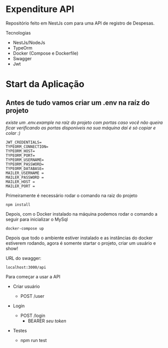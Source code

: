 # Expenditure API

Repositório feito em NestJs com para uma API de registro de Despesas.

Tecnologias

- NestJs/NodeJs
- TypeOrm 
- Docker (Compose e Dockerfile)
- Swagger
- Jwt

# Start da Aplicação

## Antes de tudo vamos criar um .env na raíz do projeto

_existe um .env.example na raíz do projeto com portas caso você não queira ficar verificando as portas disponíveis na sua máquina daí é só copiar e colar :)_

```
JWT_CREDENTIALS=
TYPEORM_CONNECTION=
TYPEORM_HOST=
TYPEORM_PORT=
TYPEORM_USERNAME=
TYPEORM_PASSWORD=
TYPEORM_DATABASE=
MAILER_USERNAME =
MAILER_PASSWORD =
MAILER_HOST =
MAILER_PORT =

```

Primeiramente é necessário rodar o comando na raiz do projeto

```
npm install
```

Depois, com o Docker instalado na máquina podemos rodar o comando a seguir
para inicializar o MySql

```
docker-compose up
```

Depois que todo o ambiente estiver instalado e as instâncias
do docker estiverem rodando, agora é somente startar o projeto, criar um usuário e show!

URL do swagger:

```
localhost:3000/api
```

Para começar a usar a API

- Criar usuário
  - POST /user
- Login

  - POST /login
    - BEARER _seu token_

- Testes
  - npm run test

